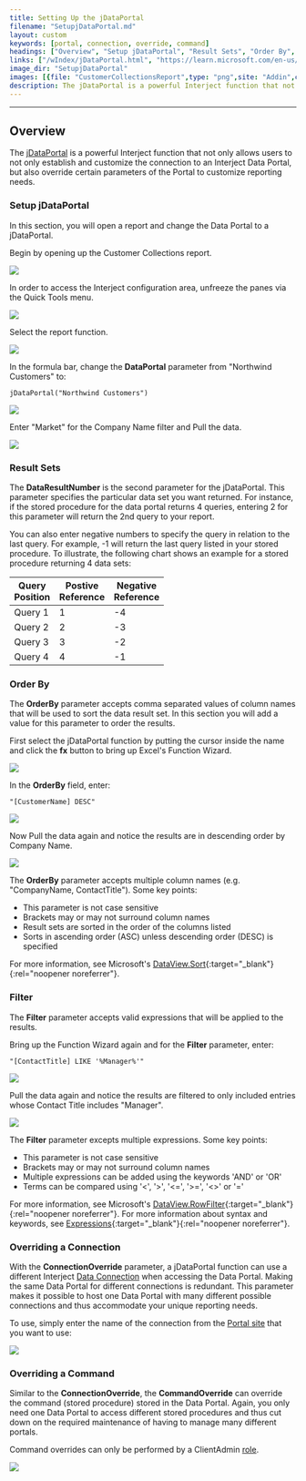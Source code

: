 ```yaml
---
title: Setting Up the jDataPortal
filename: "SetupjDataPortal.md"
layout: custom
keywords: [portal, connection, override, command]
headings: ["Overview", "Setup jDataPortal", "Result Sets", "Order By", "Filter", "Overriding a Connection", "Overriding a Command"]
links: ["/wIndex/jDataPortal.html", "https://learn.microsoft.com/en-us/dotnet/api/system.data.dataview.sort", "https://learn.microsoft.com/en-us/dotnet/api/system.data.dataview.rowfilter", "https://learn.microsoft.com/en-us/dotnet/api/system.data.datacolumn.expression", "/wPortal/Data-Connections.html", "https://portal.gointerject.com/DataPortals.html", "/wPortal/INTERJECT-Roles.html"]
image_dir: "SetupjDataPortal"
images: [{file: "CustomerCollectionsReport",type: "png",site: "Addin",cat: "Report Library",sub: "",report: "Interject Customer Collections",ribbon: "",config: ""},{file: "UnFreezePanes",type: "png",site: "Addin",cat: "Quick Tools",sub: "",report: "",ribbon: "",config: ""},{file: "ReportFunctionSelected",type: "png",site: "Addin",cat: "Report",sub: "",report: "",ribbon: "",config: "Yes"},{file: "FormulaBar",type: "png",site: "Addin",cat: "Report",sub: "",report: "",ribbon: "",config: ""},{file: "PullData",type: "png",site: "Addin",cat: "Report",sub: "",report: "Customer Aging Summary",ribbon: "",config: "Yes"},{file: "SelectFx",type: "png",site: "Addin",cat: "Report",sub: "",report: "",ribbon: "",config: "Yes"},{file: "AddOrderBy",type: "png",site: "Excel",cat: "Function Arguments",sub: "",report: "",ribbon: "",config: ""},{file: "ResultsOrdered",type: "png",site: "Addin",cat: "Report",sub: "",report: "Customer Aging Summary",ribbon: "",config: ""},{file: "AddFilter",type: "png",site: "Excel",cat: "Function Arguments",sub: "",report: "",ribbon: "",config: ""},{file: "ResultsFiltered",type: "png",site: "Addin",cat: "Report",sub: "",report: "Customer Aging Summary",ribbon: "",config: ""},{file: "ConnectionOverride",type: "png",site: "Excel",cat: "Function Arguments",sub: "",report: "",ribbon: "",config: ""},{file: "CommandOverride",type: "png",site: "Excel",cat: "Function Arguments",sub: "",report: "",ribbon: "",config: ""}]
description: The jDataPortal is a powerful Interject function that not only allows users to customize the connection to an Interject Data Portal. In addition to establishing a connection to a Portal, users can also override certain parameters of the Portal to customize their reporting needs.
---
```

* * *

## Overview

The [jDataPortal](/wIndex/jDataPortal.html) is a powerful Interject function that not only allows users to not only establish and customize the connection to an Interject Data Portal, but also override certain parameters of the Portal to customize reporting needs.

### Setup jDataPortal

In this section, you will open a report and change the Data Portal to a jDataPortal.

Begin by opening up the Customer Collections report.

![](/images/SetupjDataPortal/CustomerCollectionsReport.png)
<br>

In order to access the Interject configuration area, unfreeze the panes via the Quick Tools menu.

![](/images/SetupjDataPortal/UnFreezePanes.png)
<br>

Select the report function.

![](/images/SetupjDataPortal/ReportFunctionSelected.png)
<br>

In the formula bar, change the **DataPortal** parameter from "Northwind Customers" to:

```
jDataPortal("Northwind Customers")
```

![](/images/SetupjDataPortal/FormulaBar.png)
<br>

Enter "Market" for the Company Name filter and Pull the data.

![](/images/SetupjDataPortal/PullData.png)
<br>

### Result Sets

The **DataResultNumber** is the second parameter for the jDataPortal. This parameter specifies the particular data set you want returned. For instance, if the stored procedure for the data portal returns 4 queries, entering 2 for this parameter will return the 2nd query to your report.

You can also enter negative numbers to specify the query in relation to the last query. For example, -1 will return the last query listed in your stored procedure. To illustrate, the following chart shows an example for a stored procedure returning 4 data sets:

| Query<br>Position | Postive<br>Reference | Negative<br>Reference |
|---|---|---|
| Query 1 | 1 | -4 |
| Query 2 | 2 | -3 |
| Query 3 | 3 | -2 |
| Query 4 | 4 | -1 |

### Order By

The **OrderBy** parameter accepts comma separated values of column names that will be used to sort the data result set. In this section you will add a value for this parameter to order the results.

First select the jDataPortal function by putting the cursor inside the name and click the **fx** button to bring up Excel's Function Wizard.

![](/images/SetupjDataPortal/SelectFx.png)
<br>

In the **OrderBy** field, enter:

```
"[CustomerName] DESC"
```

![](/images/SetupjDataPortal/AddOrderBy.png)
<br>

Now Pull the data again and notice the results are in descending order by Company Name.

![](/images/SetupjDataPortal/ResultsOrdered.png)
<br>

The **OrderBy** parameter accepts multiple column names (e.g. "CompanyName, ContactTitle"). Some key points:

* This parameter is not case sensitive
* Brackets may or may not surround column names
* Result sets are sorted in the order of the columns listed
* Sorts in ascending order (ASC) unless descending order (DESC) is specified

For more information, see Microsoft's [DataView.Sort](https://learn.microsoft.com/en-us/dotnet/api/system.data.dataview.sort){:target="_blank"}{:rel="noopener noreferrer"}.

### Filter

The **Filter** parameter accepts valid expressions that will be applied to the results. 

Bring up the Function Wizard again and for the **Filter** parameter, enter:

```
"[ContactTitle] LIKE '%Manager%'"
```

![](/images/SetupjDataPortal/AddFilter.png)
<br>

Pull the data again and notice the results are filtered to only included entries whose Contact Title includes "Manager".

![](/images/SetupjDataPortal/ResultsFiltered.png)
<br>

The **Filter** parameter excepts multiple expressions. Some key points:

* This parameter is not case sensitive
* Brackets may or may not surround column names
* Multiple expressions can be added using the keywords 'AND' or 'OR'
* Terms can be compared using '<', '>', '<=', '>=', '<>' or '='

For more information, see Microsoft's [DataView.RowFilter](https://learn.microsoft.com/en-us/dotnet/api/system.data.dataview.rowfilter){:target="_blank"}{:rel="noopener noreferrer"}. For more information about syntax and keywords, see [Expressions](https://learn.microsoft.com/en-us/dotnet/api/system.data.datacolumn.expression){:target="_blank"}{:rel="noopener noreferrer"}.

### Overriding a Connection

With the **ConnectionOverride** parameter, a jDataPortal function can use a different Interject [Data Connection](/wPortal/Data-Connections.html) when accessing the Data Portal. Making the same Data Portal for different connections is redundant. This parameter makes it possible to host one Data Portal with many different possible connections and thus accommodate your unique reporting needs.

To use, simply enter the name of the connection from the [Portal site](https://portal.gointerject.com/DataPortals.html) that you want to use:

![](/images/SetupjDataPortal/ConnectionOverride.png)
<br>

### Overriding a Command

Similar to the **ConnectionOverride**, the **CommandOverride** can override the command (stored procedure) stored in the Data Portal. Again, you only need one Data Portal to access different stored procedures and thus cut down on the required maintenance of having to manage many different portals. 

Command overrides can only be performed by a ClientAdmin [role](/wPortal/INTERJECT-Roles.html).

![](/images/SetupjDataPortal/CommandOverride.png)
<br>
